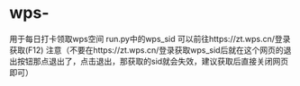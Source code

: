 # wps-
用于每日打卡领取wps空间
run.py中的wps_sid
可以前往https://zt.wps.cn/登录获取(F12)
注意（不要在https://zt.wps.cn/登录获取wps_sid后就在这个网页的退出按钮那点退出了，点击退出，那获取的sid就会失效，建议获取后直接关闭网页即可）

